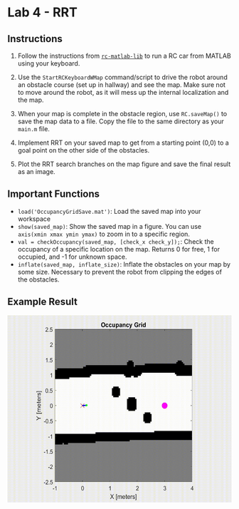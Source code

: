 # Lab 4 - RRT

## Instructions

1. Follow the instructions from [`rc-matlab-lib`](https://github.com/MobileRoboticsLab/rc-matlab-lib) to run a RC car from MATLAB using your keyboard.

2. Use the `StartRCKeyboardWMap` command/script to drive the robot around an obstacle course (set up in hallway) and see the map. Make sure not to move around the robot, as it will mess up the internal localization and the map.

3. When your map is complete in the obstacle region, use `RC.saveMap()` to save the map data to a file. Copy the file to the same directory as your `main.m` file.

4. Implement RRT on your saved map to get from a starting point (0,0) to a goal point on the other side of the obstacles.

5. Plot the RRT search branches on the map figure and save the final result as an image. 

## Important Functions

- `load('OccupancyGridSave.mat')`: Load the saved map into your workspace
- `show(saved_map)`: Show the saved map in a figure. You can use `axis(xmin xmax ymin ymax)` to zoom in to a specific region.
- `val = checkOccupancy(saved_map, [check_x check_y]);`: Check the occupancy of a specific location on the map. Returns 0 for free, 1 for occupied, and -1 for unknown space.
- `inflate(saved_map, inflate_size)`: Inflate the obstacles on your map by some size. Necessary to prevent the robot from clipping the edges of the obstacles.

## Example Result

<p align="center">
<img src="./ExampleResult.gif" width="560" height="420"/>
</p>
